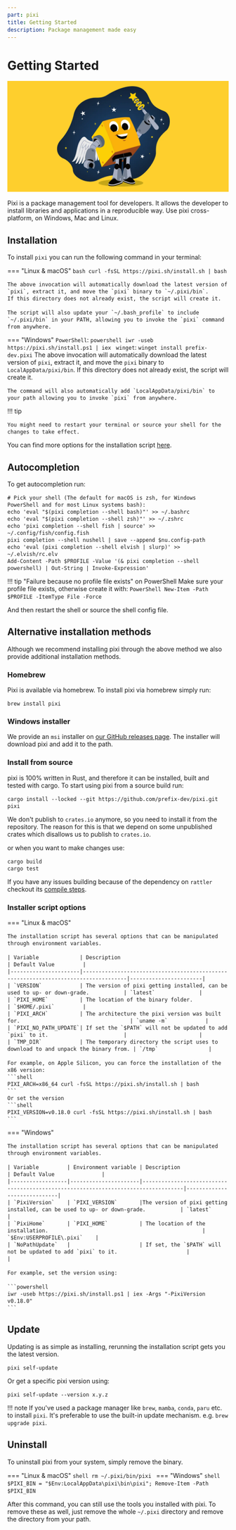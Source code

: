 ```yaml
---
part: pixi
title: Getting Started
description: Package management made easy
---
```

# Getting Started
![Pixi with magic wand](assets/pixi.webp)

Pixi is a package management tool for developers.
It allows the developer to install libraries and applications in a reproducible way.
Use pixi cross-platform, on Windows, Mac and Linux.

## Installation

To install `pixi` you can run the following command in your terminal:

=== "Linux & macOS"
    ```bash
    curl -fsSL https://pixi.sh/install.sh | bash
    ```

    The above invocation will automatically download the latest version of `pixi`, extract it, and move the `pixi` binary to `~/.pixi/bin`.
    If this directory does not already exist, the script will create it.

    The script will also update your `~/.bash_profile` to include `~/.pixi/bin` in your PATH, allowing you to invoke the `pixi` command from anywhere.

=== "Windows"
    `PowerShell`:
    ```powershell
    iwr -useb https://pixi.sh/install.ps1 | iex
    ```
    `winget`:
    ```
    winget install prefix-dev.pixi
    ```
    The above invocation will automatically download the latest version of `pixi`, extract it, and move the `pixi` binary to `LocalAppData/pixi/bin`.
    If this directory does not already exist, the script will create it.

    The command will also automatically add `LocalAppData/pixi/bin` to your path allowing you to invoke `pixi` from anywhere.


!!! tip

    You might need to restart your terminal or source your shell for the changes to take effect.

You can find more options for the installation script [here](#installer-script-options).

## Autocompletion

To get autocompletion run:

```shell
# Pick your shell (The default for macOS is zsh, for Windows PowerShell and for most Linux systems bash):
echo 'eval "$(pixi completion --shell bash)"' >> ~/.bashrc
echo 'eval "$(pixi completion --shell zsh)"' >> ~/.zshrc
echo 'pixi completion --shell fish | source' >> ~/.config/fish/config.fish
pixi completion --shell nushell | save --append $nu.config-path
echo 'eval (pixi completion --shell elvish | slurp)' >> ~/.elvish/rc.elv
Add-Content -Path $PROFILE -Value '(& pixi completion --shell powershell) | Out-String | Invoke-Expression'
```
!!! tip "Failure because no profile file exists" on PowerShell
    Make sure your profile file exists, otherwise create it with:
    ```PowerShell
    New-Item -Path $PROFILE -ItemType File -Force
    ```

And then restart the shell or source the shell config file.

## Alternative installation methods

Although we recommend installing pixi through the above method we also provide additional installation methods.

### Homebrew

Pixi is available via homebrew. To install pixi via homebrew simply run:

```shell
brew install pixi
```

### Windows installer

We provide an `msi` installer on [our GitHub releases page](https://github.com/prefix-dev/pixi/releases/latest).
The installer will download pixi and add it to the path.

### Install from source

pixi is 100% written in Rust, and therefore it can be installed, built and tested with cargo.
To start using pixi from a source build run:

```shell
cargo install --locked --git https://github.com/prefix-dev/pixi.git pixi
```

We don't publish to `crates.io` anymore, so you need to install it from the repository.
The reason for this is that we depend on some unpublished crates which disallows us to publish to `crates.io`.

or when you want to make changes use:

```shell
cargo build
cargo test
```

If you have any issues building because of the dependency on `rattler` checkout
its [compile steps](https://github.com/mamba-org/rattler/tree/main#give-it-a-try).

### Installer script options

=== "Linux & macOS"

    The installation script has several options that can be manipulated through environment variables.

    | Variable             | Description                                                                        | Default Value         |
    |----------------------|------------------------------------------------------------------------------------|-----------------------|
    | `VERSION`            | The version of pixi getting installed, can be used to up- or down-grade.           | `latest`              |
    | `PIXI_HOME`          | The location of the binary folder.                                                 | `$HOME/.pixi`         |
    | `PIXI_ARCH`          | The architecture the pixi version was built for.                                   | `uname -m`            |
    | `PIXI_NO_PATH_UPDATE`| If set the `$PATH` will not be updated to add `pixi` to it.                        |                       |
    | `TMP_DIR`            | The temporary directory the script uses to download to and unpack the binary from. | `/tmp`                |

    For example, on Apple Silicon, you can force the installation of the x86 version:
    ```shell
    PIXI_ARCH=x86_64 curl -fsSL https://pixi.sh/install.sh | bash
    ```
    Or set the version
    ```shell
    PIXI_VERSION=v0.18.0 curl -fsSL https://pixi.sh/install.sh | bash
    ```

=== "Windows"

    The installation script has several options that can be manipulated through environment variables.

    | Variable         | Environment variable | Description                                                                       | Default Value               |
    |------------------|----------------------|-----------------------------------------------------------------------------------|-----------------------------|
    | `PixiVersion`    | `PIXI_VERSION`       |The version of pixi getting installed, can be used to up- or down-grade.           | `latest`                    |
    | `PixiHome`       | `PIXI_HOME`          | The location of the installation.                                                 | `$Env:USERPROFILE\.pixi`    |
    | `NoPathUpdate`   |                      | If set, the `$PATH` will not be updated to add `pixi` to it.                      |                             |

    For example, set the version using:

    ```powershell
    iwr -useb https://pixi.sh/install.ps1 | iex -Args "-PixiVersion v0.18.0"
    ```
## Update

Updating is as simple as installing, rerunning the installation script gets you the latest version.

```shell
pixi self-update
```
Or get a specific pixi version using:
```shell
pixi self-update --version x.y.z
```

!!! note
    If you've used a package manager like `brew`, `mamba`, `conda`, `paru` etc. to install `pixi`.
    It's preferable to use the built-in update mechanism. e.g. `brew upgrade pixi`.

## Uninstall

To uninstall pixi from your system, simply remove the binary.

=== "Linux & macOS"
    ```shell
    rm ~/.pixi/bin/pixi
    ```
=== "Windows"
    ```shell
    $PIXI_BIN = "$Env:LocalAppData\pixi\bin\pixi"; Remove-Item -Path $PIXI_BIN
    ```

After this command, you can still use the tools you installed with pixi.
To remove these as well, just remove the whole `~/.pixi` directory and remove the directory from your path.
